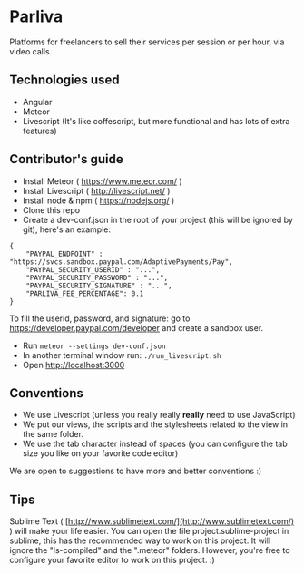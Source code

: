 # Parliva
Platforms for freelancers to sell their services per session or per hour, via video calls.

## Technologies used
* Angular
* Meteor
* Livescript (It's like coffescript, but more functional and has lots of extra features)


## Contributor's guide

* Install Meteor ( https://www.meteor.com/ )
* Install Livescript ( http://livescript.net/ )
* Install node & npm ( https://nodejs.org/ )
* Clone this repo
* Create a dev-conf.json in the root of your project (this will be ignored by git), here's an example:


```
{
	"PAYPAL_ENDPOINT" : "https://svcs.sandbox.paypal.com/AdaptivePayments/Pay",
	"PAYPAL_SECURITY_USERID" : "...",
	"PAYPAL_SECURITY_PASSWORD" : "...",
	"PAYPAL_SECURITY_SIGNATURE" : "...",
	"PARLIVA_FEE_PERCENTAGE": 0.1
}
```

To fill the userid, password, and signature: go to https://developer.paypal.com/developer and create a sandbox user.

* Run `meteor --settings dev-conf.json`
* In another terminal window run: `./run_livescript.sh`
* Open [http://localhost:3000](http://localhost:3000)

## Conventions
* We use Livescript (unless you really really **really** need to use JavaScript)
* We put our views, the scripts and the stylesheets related to the view in the same folder.
* We use the tab character instead of spaces (you can configure the tab size you like on your favorite code editor)

We are open to suggestions to have more and better conventions :)

## Tips

Sublime Text ( [http://www.sublimetext.com/](http://www.sublimetext.com/) ) will make your life easier. You can open the file project.sublime-project in sublime, this has the recommended way to work on this project. It will ignore the "ls-compiled" and the ".meteor" folders. However, you're free to configure your favorite editor to work on this project. :)